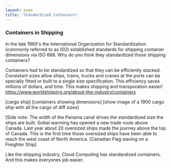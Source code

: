 ```yaml
---
layout: page
title: 'Standardized Containers'
---
```


### Containers in Shipping

In the late 1960's the International Organization for Standardization (commonly referred to as ISO) established standards for shipping container dimensions via ISO 668. Why do you think they standardized those shipping containers? 

Containers had to be standardized so that they can be efficiently stacked. Consistant sizes allow ships, trains, trucks and cranes at the ports can be specially fitted or built to a single size specification. This efficiency saves millions of dollars, and time. This makes shipping and transporation easier!  https://www.worldshipping.org/about-the-industry/containers 

[cargo ship] [containers showing dimensions] [show image of a 1900 cargo ship with all the cargo of diff sizes]

[Side note: The width of the Panama canal drives the standardized size the ships are built. Gobal warming has opened a new trade route above Canada. Last year about 20 oversized ships made the journey above the top of Canada. This is the first time those oversized ships have been able to reach the west coast of North America. [Canadian Flag waving on a Freighter Ship]


Like the shipping industry, Cloud Computing has standardized containers. And this makes everyones job easier.  